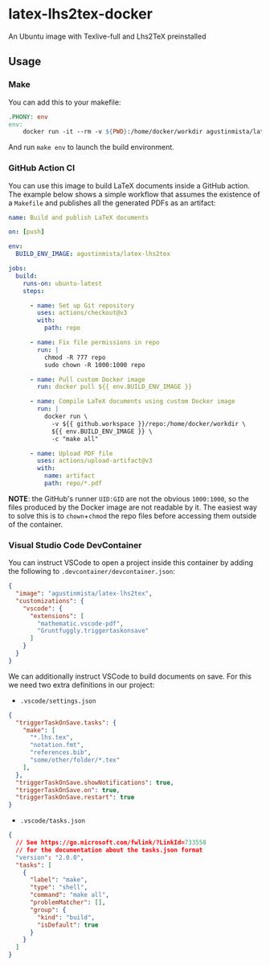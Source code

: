 # latex-lhs2tex-docker

An Ubuntu image with Texlive-full and Lhs2TeX preinstalled

## Usage

### Make

You can add this to your makefile:

```Makefile
.PHONY: env
env:
	docker run -it --rm -v ${PWD}:/home/docker/workdir agustinmista/latex-lhs2tex
```

And run `make env` to launch the build environment.

### GitHub Action CI

You can use this image to build LaTeX documents inside a GitHub action. The example below shows a simple workflow that assumes the existence of a `Makefile` and publishes all the generated PDFs as an artifact:

```yaml
name: Build and publish LaTeX documents

on: [push]

env:
  BUILD_ENV_IMAGE: agustinmista/latex-lhs2tex

jobs:
  build:
    runs-on: ubuntu-latest
    steps:

      - name: Set up Git repository
        uses: actions/checkout@v3
        with:
          path: repo

      - name: Fix file permissions in repo
        run: |
          chmod -R 777 repo
          sudo chown -R 1000:1000 repo

      - name: Pull custom Docker image
        run: docker pull ${{ env.BUILD_ENV_IMAGE }}

      - name: Compile LaTeX documents using custom Docker image
        run: |
          docker run \
            -v ${{ github.workspace }}/repo:/home/docker/workdir \
            ${{ env.BUILD_ENV_IMAGE }} \
            -c "make all"

      - name: Upload PDF file
        uses: actions/upload-artifact@v3
        with:
          name: artifact
          path: repo/*.pdf
```

**NOTE**: the GitHub's runner `UID:GID` are not the obvious `1000:1000`, so the files produced by the Docker image are not readable by it. The easiest way to solve this is to `chown`+`chmod` the repo files before accessing them outside of the container.

### Visual Studio Code DevContainer

You can instruct VSCode to open a project inside this container by adding the following to `.devcontainer/devcontainer.json`:

```json
{
  "image": "agustinmista/latex-lhs2tex",
  "customizations": {
    "vscode": {
      "extensions": [
        "mathematic.vscode-pdf",
        "Gruntfuggly.triggertaskonsave"
      ]
    }
  }
}
```

We can additionally instruct VSCode to build documents on save. For this we need two extra definitions in our project:

* `.vscode/settings.json`

```json
{
  "triggerTaskOnSave.tasks": {
    "make": [
      "*.lhs.tex",
      "notation.fmt",
      "references.bib",
      "some/other/folder/*.tex"
    ],
  },
  "triggerTaskOnSave.showNotifications": true,
  "triggerTaskOnSave.on": true,
  "triggerTaskOnSave.restart": true
}
```

* `.vscode/tasks.json`

```json
{
  // See https://go.microsoft.com/fwlink/?LinkId=733558
  // for the documentation about the tasks.json format
  "version": "2.0.0",
  "tasks": [
    {
      "label": "make",
      "type": "shell",
      "command": "make all",
      "problemMatcher": [],
      "group": {
        "kind": "build",
        "isDefault": true
      }
    }
  ]
}
```
